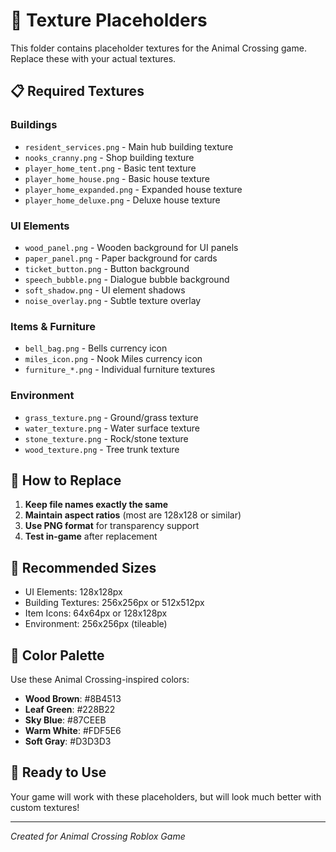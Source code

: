# 🎨 Texture Placeholders

This folder contains placeholder textures for the Animal Crossing game. Replace these with your actual textures.

## 📋 Required Textures

### Buildings
- `resident_services.png` - Main hub building texture
- `nooks_cranny.png` - Shop building texture
- `player_home_tent.png` - Basic tent texture
- `player_home_house.png` - Basic house texture
- `player_home_expanded.png` - Expanded house texture
- `player_home_deluxe.png` - Deluxe house texture

### UI Elements
- `wood_panel.png` - Wooden background for UI panels
- `paper_panel.png` - Paper background for cards
- `ticket_button.png` - Button background
- `speech_bubble.png` - Dialogue bubble background
- `soft_shadow.png` - UI element shadows
- `noise_overlay.png` - Subtle texture overlay

### Items & Furniture
- `bell_bag.png` - Bells currency icon
- `miles_icon.png` - Nook Miles currency icon
- `furniture_*.png` - Individual furniture textures

### Environment
- `grass_texture.png` - Ground/grass texture
- `water_texture.png` - Water surface texture
- `stone_texture.png` - Rock/stone texture
- `wood_texture.png` - Tree trunk texture

## 🔄 How to Replace

1. **Keep file names exactly the same**
2. **Maintain aspect ratios** (most are 128x128 or similar)
3. **Use PNG format** for transparency support
4. **Test in-game** after replacement

## 📐 Recommended Sizes

- UI Elements: 128x128px
- Building Textures: 256x256px or 512x512px
- Item Icons: 64x64px or 128x128px
- Environment: 256x256px (tileable)

## 🎯 Color Palette

Use these Animal Crossing-inspired colors:
- **Wood Brown**: #8B4513
- **Leaf Green**: #228B22
- **Sky Blue**: #87CEEB
- **Warm White**: #FDF5E6
- **Soft Gray**: #D3D3D3

## 🚀 Ready to Use

Your game will work with these placeholders, but will look much better with custom textures!

---
*Created for Animal Crossing Roblox Game*
